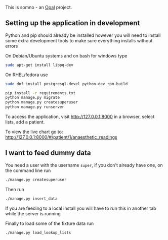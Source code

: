This is somno - an [Opal](https://github.com/openhealthcare/opal) project.

## Setting up the application in development
Python and pip should already be installed however you will need to install some extra development tools to make sure everything installs without errors

On Debian/Ubuntu systems and on bash for windows type
```bash
sudo apt-get install libpq-dev
```

On RHEL/fedora use
```bash
sudo dnf install postgresql-devel python-dev rpm-build
```

```bash
pip install -r requirements.txt
python manage.py migrate
python manage.py createsuperuser
python manage.py runserver
```

To access the application, visit http://127.0.0.1:8000 in a browser, select lists, add a patient.


To view the live chart go to: http://127.0.0.1:8000/#/patient/1/anaesthetic_readings

## I want to feed dummy data
You need a user with the username `super`, if you don't
already have one, on the command line run

```bash
./maange.py createsuperuser
```

Then run
```bash
./manage.py insert_data
```
If you are feeding to a local install you will have to run this in another tab while the server is running

Finally to load some of the fixture data run
```bash
./manage.py load_lookup_lists
```
